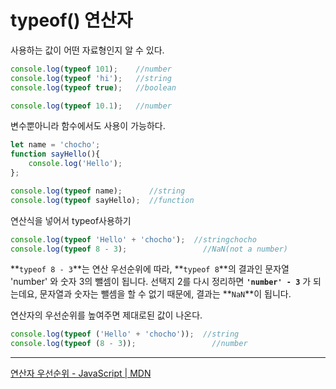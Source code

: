# typeof() 연산자


사용하는 값이 어떤 자료형인지 알 수 있다.

```jsx
console.log(typeof 101);    //number
console.log(typeof 'hi');   //string
console.log(typeof true);   //boolean

console.log(typeof 10.1);   //number
```

변수뿐아니라 함수에서도 사용이 가능하다.

```jsx
let name = 'chocho';
function sayHello(){
	console.log('Hello');
};
```

```jsx
console.log(typeof name);      //string
console.log(typeof sayHello);  //function
```

연산식을 넣어서 typeof사용하기

```jsx
console.log(typeof 'Hello' + 'chocho');  //stringchocho
console.log(typeof 8 - 3);                 //NaN(not a number)
```

**`typeof 8 - 3`**는 연산 우선순위에 따라, **`typeof 8`**의 결과인 문자열 'number' 와 숫자 3의 뺄셈이 됩니다.
선택지 2를 다시 정리하면 **`'number' - 3`** 가 되는데요, 문자열과 숫자는 뺄셈을 할 수 없기 때문에, 결과는 **`NaN`**이 됩니다.

연산자의 우선순위를 높여주면 제대로된 값이 나온다.

```jsx
console.log(typeof ('Hello' + 'chocho'));  //string
console.log(typeof (8 - 3));                 //number

```

---

[연산자 우선순위 - JavaScript | MDN](https://developer.mozilla.org/ko/docs/Web/JavaScript/Reference/Operators/Operator_Precedence)